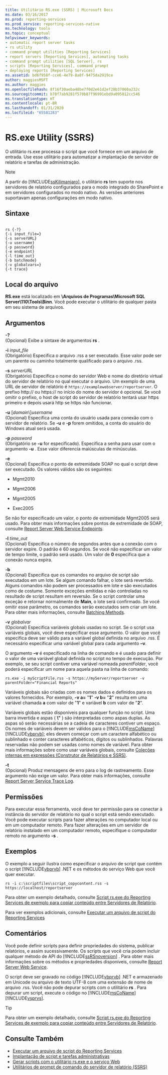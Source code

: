 ```yaml
---
title: Utilitário RS.exe (SSRS) | Microsoft Docs
ms.date: 03/16/2017
ms.prod: reporting-services
ms.prod_service: reporting-services-native
ms.technology: tools
ms.topic: conceptual
helpviewer_keywords:
- automatic report server tasks
- rs utility
- command prompt utilities [Reporting Services]
- report servers [Reporting Services], automating tasks
- command prompt utilities [SQL Server], rs
- scripts [Reporting Services], command prompt
- deploying reports [Reporting Services]
ms.assetid: bd6f958f-cce6-4e79-8a0f-9475da2919ce
author: maggiesMSFT
ms.author: maggies
ms.openlocfilehash: 8f16f30aeba48be7f0d2e61d2ef28b37060a232c
ms.sourcegitcommit: b78f7ab9281f570b87f96991ebd9a095812cc546
ms.translationtype: HT
ms.contentlocale: pt-BR
ms.lasthandoff: 01/31/2020
ms.locfileid: "65581283"
---
```

# <a name="rsexe-utility-ssrs"></a>RS.exe Utility (SSRS)
  O utilitário rs.exe processa o script que você fornece em um arquivo de entrada. Use esse utilitário para automatizar a implantação de servidor de relatório e tarefas de administração.  
  
> [!NOTE]  
>  A partir do [!INCLUDE[ssKilimanjaro](../../includes/sskilimanjaro-md.md)], o utilitário **rs** tem suporte nos servidores de relatório configurados para o modo integrado do SharePoint e em servidores configurados no modo nativo. As versões anteriores suportavam apenas configurações em modo nativo.  
  
## <a name="syntax"></a>Sintaxe  
  
```  
  
rs {-?}  
{-i input_file=}  
{-s serverURL}  
{-u username}  
{-p password}  
{-e endpoint}  
{-l time_out}  
{-b batchmode}  
{-v globalvars=}  
{-t trace}  
```  
  
##  <a name="bkmk_filelocation"></a> Local do arquivo  
 **RS.exe** está localizado em **\Arquivos de Programas\Microsoft SQL Server\110\Tools\Binn**. Você pode executar o utilitário de qualquer pasta em seu sistema de arquivos.  
  
##  <a name="bkmk_arguments"></a> Argumentos  
 **-?**  
 (Opcional) Exibe a sintaxe de argumentos **rs** .  
  
 **-i** *input_file*  
 (Obrigatório) Especifica o arquivo .rss a ser executado. Esse valor pode ser um parente ou caminho totalmente qualificado para o arquivo .rss.  
  
 **-s** *serverURL*  
 (Obrigatório) Especifica o nome do servidor Web e nome do diretório virtual do servidor de relatório no qual executar o arquivo. Um exemplo de uma URL de servidor de relatório é `https://examplewebserver/reportserver`. O prefixo http:// ou https:// no início do nome do servidor é opcional. Se você omitir o prefixo, o host de script do servidor de relatório tentará usar https primeiro e depois usará http se https não funcionar.  
  
 **-u** [*domain*\\]*username*  
 (Opcional) Especifica uma conta do usuário usada para conexão com o servidor de relatório. Se **-u** e **-p** forem omitidos, a conta do usuário do Windows atual será usada.  
  
 **-p** *password*  
 (Obrigatório se **-u** for especificado). Especifica a senha para usar com o argumento **-u** . Esse valor diferencia maiúsculas de minúsculas.  
  
 **-e**  
 (Opcional) Especifica o ponto de extremidade SOAP no qual o script deve ser executado. Os valores válidos são os seguintes:  
  
-   Mgmt2010  
  
-   Mgmt2006  
  
-   Mgmt2005  
  
-   Exec2005  
  
 Se não for especificado um valor, o ponto de extremidade Mgmt2005 será usado. Para obter mais informações sobre pontos de extremidade de SOAP, consulte [Report Server Web Service Endpoints](../../reporting-services/report-server-web-service/methods/report-server-web-service-endpoints.md).  
  
 **-l** *time_out*  
 (Opcional) Especifica o número de segundos antes que a conexão com o servidor expire. O padrão é 60 segundos. Se você não especificar um valor de tempo limite, o padrão será usado. Um valor de **0** especifica que a conexão nunca expira.  
  
 **-b**  
 (Opcional) Especifica que os comandos no arquivo de script são executados em um lote. Se algum comando falhar, o lote será revertido. Alguns comandos não podem ser processados em lote e são executados como de costume. Somente exceções emitidas e não controladas no resultado de script resultam em reversão. Se o script controlar uma exceção e retornar normalmente de **Main**, o lote será confirmado. Se você omitir esse parâmetro, os comandos serão executados sem criar um lote. Para obter mais informações, consulte [Batching Methods](../../reporting-services/report-server-web-service-net-framework-soap-headers/batching-methods.md).  
  
 **-v** *globalvar*  
 (Opcional) Especifica variáveis globais usadas no script. Se o script usa variáveis globais, você deve especificar esse argumento. O valor que você especifica deve ser válido para a variável global definida no arquivo .rss. É necessário especificar uma variável global para cada argumento **–v**.  
  
 O argumento **–v** é especificado na linha de comando e é usado para definir o valor de uma variável global definida no script no tempo de execução. Por exemplo, se seu script contiver uma variável nomeada *parentFolder*, você poderá especificar um nome para aquela pasta na linha de comando:  
  
 `rs.exe -i myScriptFile.rss -s https://myServer/reportserver -v parentFolder="Financial Reports"`  
  
 Variáveis globais são criadas com os nomes dados e definidos para os valores fornecidos. Por exemplo, **-v a=** "**1**" **-v b=** "**2**" resulta em uma variável chamada **a** com valor de "**1**" e variável **b** com valor de "**2**".  
  
 Variáveis globais estão disponíveis para qualquer função no script. Uma barra invertida e aspas ( **\\"** ) são interpretadas como aspas duplas. As aspas só serão necessárias se a cadeia de caracteres contiver um espaço. Os nomes de variáveis devem ser válidos para o [!INCLUDE[msCoName](../../includes/msconame-md.md)] [!INCLUDE[vbprvb](../../includes/vbprvb-md.md)]; eles devem começar com um caractere alfabético ou sublinhado e conter caracteres alfabéticos, dígitos ou sublinhados. Palavras reservadas não podem ser usadas como nomes de variável. Para obter mais informações sobre como usar variáveis globais, consulte [Coleções internas em expressões &#40;Construtor de Relatórios e SSRS&#41;](../../reporting-services/report-design/built-in-collections-in-expressions-report-builder.md).  
  
 **-t**  
 (Opcional) Produz mensagens de erro para o log de rastreamento. Esse argumento não exige um valor. Para obter mais informações, consulte [Report Server Service Trace Log](../../reporting-services/report-server/report-server-service-trace-log.md).  
  
##  <a name="bkmk_permissions"></a> Permissões  
 Para executar essa ferramenta, você deve ter permissão para se conectar à instância do servidor de relatório no qual o script está sendo executado. Você pode executar scripts para fazer alterações no computador local ou em um computador remoto. Para fazer alterações em um servidor de relatório instalado em um computador remoto, especifique o computador remoto no argumento **-s** .  
  
##  <a name="bkmk_examples"></a> Exemplos  
 O exemplo a seguir ilustra como especificar o arquivo de script que contém o script [!INCLUDE[vbprvb](../../includes/vbprvb-md.md)] .NET e os métodos do serviço Web que você quer executar.  
  
```  
rs -i c:\scriptfiles\script_copycontent.rss -s https://localhost/reportserver  
```  
  
 Para obter um exemplo detalhado, consulte [Script rs.exe do Reporting Services de exemplo para copiar conteúdo entre Servidores de Relatório](../../reporting-services/tools/sample-reporting-services-rs-exe-script-to-copy-content-between-report-servers.md).  
  
 Para ver exemplos adicionais, consulte [Executar um arquivo de script do Reporting Services](../../reporting-services/tools/run-a-reporting-services-script-file.md)  
  
## <a name="remarks"></a>Comentários  
 Você pode definir scripts para definir propriedades do sistema, publicar relatórios, e assim sucessivamente. Os scripts que você cria podem incluir qualquer método de API do [!INCLUDE[ssRSnoversion](../../includes/ssrsnoversion-md.md)] . Para obter mais informações sobre os métodos e propriedades disponíveis, consulte [Report Server Web Service](../../reporting-services/report-server-web-service/report-server-web-service.md).  
  
 O script deve ser gravado no código [!INCLUDE[vbprvb](../../includes/vbprvb-md.md)] .NET e armazenado em Unicode ou arquivo de texto UTF-8 com uma extensão de nome de arquivo .rss. Você não pode depurar scripts com o utilitário **rs** . Para depurar um script, execute o código no [!INCLUDE[msCoName](../../includes/msconame-md.md)] [!INCLUDE[vsprvs](../../includes/vsprvs-md.md)].  
  
> [!TIP]  
>  Para obter um exemplo detalhado, consulte [Script rs.exe do Reporting Services de exemplo para copiar conteúdo entre Servidores de Relatório](../../reporting-services/tools/sample-reporting-services-rs-exe-script-to-copy-content-between-report-servers.md).  
  
## <a name="see-also"></a>Consulte Também  
- [Executar um arquivo de script do Reporting Services](../../reporting-services/tools/run-a-reporting-services-script-file.md)   
- [Implantação de script e tarefas administrativas](../../reporting-services/tools/script-deployment-and-administrative-tasks.md)   
- [Gerar scripts com o utilitário rs.exe e o serviço Web](../../reporting-services/tools/script-with-the-rs-exe-utility-and-the-web-service.md)   
- [Utilitários de prompt de comando do servidor de relatório &#40;SSRS&#41;](../../reporting-services/tools/report-server-command-prompt-utilities-ssrs.md)  
  
  
